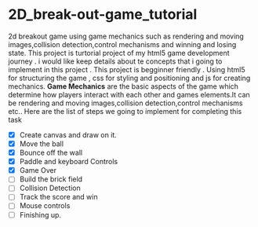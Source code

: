 # 2D_break-out-game_tutorial
2d breakout game using game mechanics such as rendering and moving images,collision detection,control mechanisms and winning and losing state. This project is turtorial project of my html5 game development journey . i would like keep details about te concepts that i going to implement in this project .
This project is begginner friendly . 
Using html5 for structuring the game , css for styling and positioning and js for creating mechanics.
**Game Mechanics** are the basic aspects of the game which determine how players interact with each other and games elements.It can be rendering and moving images,collision detection,control mechanisms etc.. 
Here are the list of steps we going to implement for completing this task
- [x]  Create canvas and draw on it.
- [x]  Move the ball
- [x]  Bounce off the wall
- [x]  Paddle and keyboard Controls
- [x]  Game Over
- [ ]  Build the brick field
- [ ]  Collision Detection
- [ ]  Track the score and win
- [ ]  Mouse controls
- [ ]  Finishing up.
